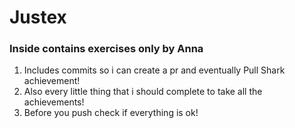 # Justex
### Inside contains exercises only by Anna
1. Includes commits so i can create a pr and eventually Pull Shark achievement!
2. Also every little thing that i should complete to take all the achievements!
3. Before you push check if everything is ok!
